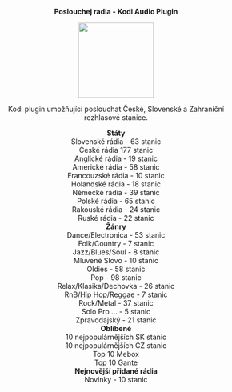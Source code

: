 <p align="center"><b> Poslouchej radia - Kodi Audio Plugin</b></p>
<p align="center">
  <img width="150" height="150" src="https://i46.servimg.com/u/f46/19/40/01/67/icon11.png">
</p>
<p align="center">Kodi plugin umožňující poslouchat České, Slovenské a Zahraniční rozhlasové stanice.<br>

<p align="center"><b> Státy</b><br>
Slovenské rádia - 63 stanic<br>
České rádia 177 stanic<br>
Anglické rádia - 19 stanic<br>
Americké rádia - 58 stanic<br>
Francouzské rádia - 10 stanic<br>
Holandské rádia - 18 stanic<br>
Německé rádia - 39 stanic<br>
Polské rádia - 65 stanic<br>
Rakouské rádia - 24 stanic<br>
Ruské rádia - 22 stanic<br>
<b>Žánry</b><br>
Dance/Electronica - 53 stanic<br>
Folk/Country - 7 stanic<br>
Jazz/Blues/Soul - 8 stanic<br>
Mluvené Slovo - 10 stanic<br>
Oldies - 58 stanic<br>
Pop - 98 stanic<br>
Relax/Klasika/Dechovka - 26 stanic<br>
RnB/Hip Hop/Reggae  - 7 stanic<br>
Rock/Metal - 37 stanic<br>
Solo Pro ... - 5 stanic<br>
Zpravodajský - 21 stanic<br>
<b>Oblíbené</b><br>
10 nejpopulárnějších SK stanic<br>
10 nejpopulárnějších CZ stanic<br>
Top 10 Mebox<br>
Top 10 Gante<br>
<b>Nejnovější přidané rádia</b><br>
Novinky - 10 stanic</p>
